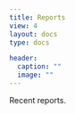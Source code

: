 ```yaml
---
title: Reports
view: 4
layout: docs
type: docs

header:
  caption: ""
  image: ""
---
```


Recent reports.
